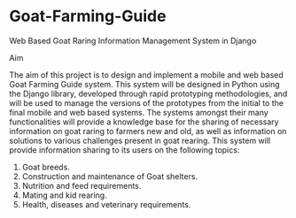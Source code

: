 # Goat-Farming-Guide
Web Based Goat Raring Information Management System in Django

Aim

The aim of this project is to design and implement a mobile and web based Goat Farming Guide system. This system will be designed in Python using the Django library, developed through rapid prototyping methodologies, and will be used to manage the versions of the prototypes from the initial to the final mobile and web based systems. The systems amongst their many functionalities will provide a knowledge base for the sharing of necessary information on goat raring to farmers new and old, as well as information on solutions to various challenges present in goat rearing. This system will provide information sharing to its users on the following topics:
1. Goat breeds.
2. Construction and maintenance of Goat shelters.
3. Nutrition and feed requirements.
4. Mating and kid rearing.
5. Health, diseases and veterinary requirements.
